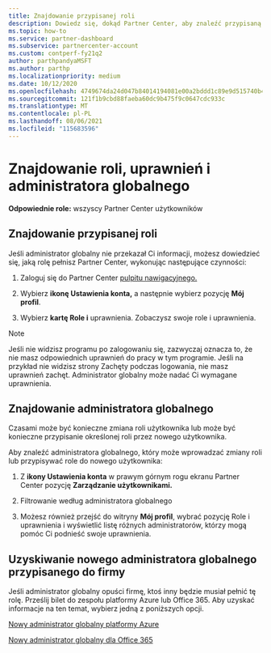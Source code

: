 ```yaml
---
title: Znajdowanie przypisanej roli
description: Dowiedz się, dokąd Partner Center, aby znaleźć przypisaną rolę, uprawnienia i administratora globalnego.
ms.topic: how-to
ms.service: partner-dashboard
ms.subservice: partnercenter-account
ms.custom: contperf-fy21q2
author: parthpandyaMSFT
ms.author: parthp
ms.localizationpriority: medium
ms.date: 10/12/2020
ms.openlocfilehash: 4749674da24d047b84014194081e00a2bddd1c89e9d515740b4346e0b05898b8
ms.sourcegitcommit: 121f1b9cbd88faeba60dc9b475f9c0647cdc933c
ms.translationtype: MT
ms.contentlocale: pl-PL
ms.lasthandoff: 08/06/2021
ms.locfileid: "115683596"
---
```

# <a name="find-your-role-your-permissions-and-your-global-admin"></a>Znajdowanie roli, uprawnień i administratora globalnego


**Odpowiednie role:** wszyscy Partner Center użytkowników

## <a name="find-the-role-youve-been-assigned"></a>Znajdowanie przypisanej roli

Jeśli administrator globalny nie przekazał Ci informacji, możesz dowiedzieć się, jaką rolę pełnisz Partner Center, wykonując następujące czynności:

1. Zaloguj się do Partner Center [pulpitu nawigacyjnego.](https://partner.microsoft.com/dashboard/home)

1. Wybierz **ikonę Ustawienia konta,** a następnie wybierz pozycję **Mój profil**.
 
1. Wybierz **kartę Role i** uprawnienia. Zobaczysz swoje role i uprawnienia.
 
>[!Note]
>Jeśli nie widzisz programu po zalogowaniu się, zazwyczaj oznacza to, że nie masz odpowiednich uprawnień do pracy w tym programie. Jeśli na przykład nie widzisz strony Zachęty podczas logowania, nie masz uprawnień zachęt. Administrator globalny może nadać Ci wymagane uprawnienia.

## <a name="find-your-global-admin"></a>Znajdowanie administratora globalnego

Czasami może być konieczne zmiana roli użytkownika lub może być konieczne przypisanie określonej roli przez nowego użytkownika.

Aby znaleźć administratora globalnego, który może wprowadzać zmiany roli lub przypisywać role do nowego użytkownika: 

1. Z **ikony Ustawienia konta** w prawym górnym rogu ekranu Partner Center pozycję **Zarządzanie użytkownikami.**

1. Filtrowanie według administratora globalnego

1. Możesz również przejść do witryny  **Mój profil**, wybrać pozycję Role i uprawnienia i wyświetlić listę różnych administratorów, którzy mogą pomóc Ci podnieść swoje uprawnienia. 


## <a name="get-a-new-global-admin-assigned-to-your-company"></a>Uzyskiwanie nowego administratora globalnego przypisanego do firmy

Jeśli administrator globalny opuści firmę, ktoś inny będzie musiał pełnić tę rolę. Prześlij bilet do zespołu platformy Azure lub Office 365. Aby uzyskać informacje na ten temat, wybierz jedną z poniższych opcji.

[Nowy administrator globalny platformy Azure](https://support.microsoft.com/help/4505981/what-to-do-if-the-only-admin-for-your-mpn-program-has-left-the-company)

[Nowy administrator globalny dla Office 365](https://admin.microsoft.com/)

